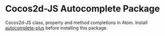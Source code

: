 # Cocos2d-JS Autocomplete Package

Cocos2d-JS class, property and method completions in Atom.
Install [autocomplete-plus](https://github.com/atom-community/autocomplete-plus) before installing this package.
